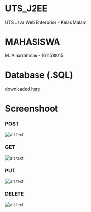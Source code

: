 # UTS_J2EE
UTS Java Web Enterprise - Kelas Malam

# MAHASISWA
M. Ainurrahman - 1611510015

# Database (.SQL)
downloaded [here](https://github.com/enobyte/UTS_J2EE/blob/master/utsDB.sql)

# Screenshoot

### POST 

![alt text](https://github.com/enobyte/UTS_J2EE/blob/master/screenshoot/POST.png)

### GET 
![alt text](https://github.com/enobyte/UTS_J2EE/blob/master/screenshoot/GET.png)

### PUT 
![alt text](https://github.com/enobyte/UTS_J2EE/blob/master/screenshoot/PUT.png)

### DELETE 
![alt text](https://github.com/enobyte/UTS_J2EE/blob/master/screenshoot/DELETE.png)


